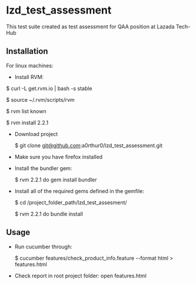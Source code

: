 # lzd_test_assessment

This test suite created as test assessment for QAA position at Lazada Tech-Hub

## Installation

For linux machines:

- Install RVM:

 $ curl -L get.rvm.io | bash -s stable
 
 $ source ~/.rvm/scripts/rvm
 
 $ rvm list known
 
 $ rvm install 2.2.1
 

- Download project

    $ git clone git@github.com:a0rthur0/lzd_test_assessment.git
    
- Make sure you have firefox installed
- Install the bundler gem:

    $ rvm 2.2.1 do gem install bundler

- Install all of the required gems defined in the gemfile:

    $ cd /project_folder_path/lzd_test_assesment/
    
    $ rvm 2.2.1 do bundle install


## Usage

- Run cucumber through:

    $ cucumber features/check_product_info.feature --format html > features.html
    
- Check report in root project folder: open features.html
